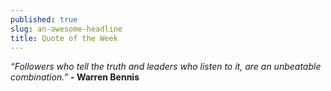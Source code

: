 ```yaml
---
published: true
slug: an-awesome-headline
title: Quote of the Week
---
```

_“Followers who tell the truth and leaders who listen to it, are an unbeatable combination.”_
**- Warren Bennis**	